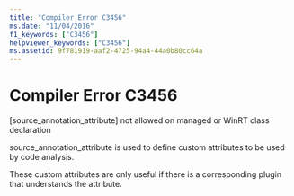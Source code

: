 ```yaml
---
title: "Compiler Error C3456"
ms.date: "11/04/2016"
f1_keywords: ["C3456"]
helpviewer_keywords: ["C3456"]
ms.assetid: 9f781919-aaf2-4725-94a4-44a0b80cc64a
---
```

# Compiler Error C3456

[source_annotation_attribute] not allowed on managed or WinRT class declaration

source_annotation_attribute is used to define custom attributes to be used by code analysis.

These custom attributes are only useful if there is a corresponding plugin that understands the attribute.